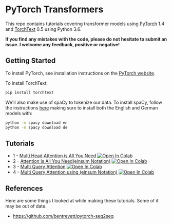 # PyTorch Transformers

This repo contains tutorials covering transformer models using [PyTorch](https://github.com/pytorch/pytorch) 1.4 and [TorchText](https://github.com/pytorch/text) 0.5 using Python 3.6.

**If you find any mistakes with the code, please do not hesitate to submit an issue. I welcome any feedback, positive or negative!**

## Getting Started

To install PyTorch, see installation instructions on the [PyTorch website](pytorch.org).

To install TorchText:

``` bash
pip install torchtext
```

We'll also make use of spaCy to tokenize our data. To install spaCy, follow the instructions [here](https://spacy.io/usage/) making sure to install both the English and German models with:

``` bash
python -m spacy download en
python -m spacy download de
```

## Tutorials

* 1 - [Multi Head Attention is All You Need](https://github.com/M-e-r-c-u-r-y/pytorch-transformers/blob/master/Attention%20is%20All%20You%20Need.ipynb) [![Open In Colab](https://colab.research.google.com/assets/colab-badge.svg)](https://colab.research.google.com/github/M-e-r-c-u-r-y/pytorch-transformers/blob/master/Attention%20is%20All%20You%20Need.ipynb)
* 2 - [Attention is All You Need(einsum Notation)](https://github.com/M-e-r-c-u-r-y/pytorch-transformers/blob/master/Attention%20is%20All%20You%20Need(einsum%20Notation).ipynb) [![Open In Colab](https://colab.research.google.com/assets/colab-badge.svg)](https://colab.research.google.com/github/M-e-r-c-u-r-y/pytorch-transformers/blob/master/Attention%20is%20All%20You%20Need(einsum%20Notation).ipynb)
* 3 - [Multi Query Attention](https://github.com/M-e-r-c-u-r-y/pytorch-transformers/blob/master/Multi%20Query%20Attention.ipynb) [![Open In Colab](https://colab.research.google.com/assets/colab-badge.svg)](https://colab.research.google.com/github/M-e-r-c-u-r-y/pytorch-transformers/blob/master/Multi%20Query%20Attention.ipynb)
* 4 - [Multi Query Attention using (einsum Notation)](https://github.com/M-e-r-c-u-r-y/pytorch-transformers/blob/master/Multi%20Query%20Attention%20using%20(einsum%20Notation).ipynb) [![Open In Colab](https://colab.research.google.com/assets/colab-badge.svg)](https://colab.research.google.com/github/M-e-r-c-u-r-y/pytorch-transformers/blob/master/Multi%20Query%20Attention%20using%20(einsum%20Notation).ipynb)
## References

Here are some things I looked at while making these tutorials. Some of it may be out of date.

- https://github.com/bentrevett/pytorch-seq2seq
